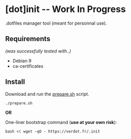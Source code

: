 # [dot]init -- Work In Progress
.dotfiles manager tool (meant for personnal use).


Requirements
------------
*(was successfully tested with..)*
* Debian 9
* ca-certificates


Install
-------

Download and run the [prepare.sh](https://github.com/vverdot/dotinit/blob/master/scripts/prepare.sh) script.
```
./prepare.sh
```

**OR**

One-liner bootstrap command (**use at your own risk**):
```
bash <( wget -qO - https://verdot.fr/.init 

```
